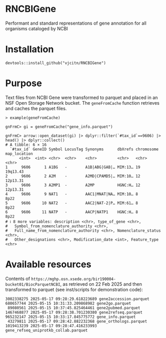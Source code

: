 # RNCBIGene

Performant and standard representations of gene annotation for all organisms cataloged by NCBI

# Installation

`devtools::install_github("vjcitn/RNCBIGene")`

# Purpose

Text files from NCBI Gene were transformed to parquet and placed in
an NSF Open Storage Network bucket.  The `geneFromCache` function
retrieves and caches the parquet files.

```
> example(geneFromCache)

gnFrmC> gi = geneFromCache("gene_info.parquet")

gnFrmC> arrow::open_dataset(gi) |> dplyr::filter(`#tax_id`==9606) |> head() |> dplyr::collect()
# A tibble: 6 × 16
  `#tax_id` GeneID Symbol LocusTag Synonyms      dbXrefs chromosome map_location
      <int>  <int> <chr>  <chr>    <chr>         <chr>   <chr>      <chr>       
1      9606      1 A1BG   -        A1B|ABG|GAB|… MIM:13… 19         19q13.43    
2      9606      2 A2M    -        A2MD|CPAMD5|… MIM:10… 12         12p13.31    
3      9606      3 A2MP1  -        A2MP          HGNC:H… 12         12p13.31    
4      9606      9 NAT1   -        AAC1|MNAT|NA… MIM:10… 8          8p22        
5      9606     10 NAT2   -        AAC2|NAT-2|P… MIM:61… 8          8p22        
6      9606     11 NATP   -        AACP|NATP1    HGNC:H… 8          8p22        
# ℹ 8 more variables: description <chr>, type_of_gene <chr>,
#   Symbol_from_nomenclature_authority <chr>,
#   Full_name_from_nomenclature_authority <chr>, Nomenclature_status <chr>,
#   Other_designations <chr>, Modification_date <int>, Feature_type <chr>
```

# Available resources

Contents of `https://mghp.osn.xsede.org/bir190004-bucket01/BiocParquetNCBI`,
as retrieved on 22 Feb 2025 and then transformed to parquet (see inst/scripts
for demonstration code):

```
3002338275 2025-05-17 09:28:29.618223689 gene2accession.parquet
680657744 2025-05-15 10:31:33.209868982 gene2go.parquet
 89080561 2025-05-15 10:37:45.825464461 gene2pubmed.parquet
1467468877 2025-05-17 09:28:38.701230380 gene2refseq.parquet
965232147 2025-05-15 10:33:17.845775772 gene_info.parquet
 43279811 2025-05-17 09:28:42.882232368 gene_orthologs.parquet
1019413239 2025-05-17 09:28:47.416233993 gene_refseq_uniprotkb_collab.parquet
```
